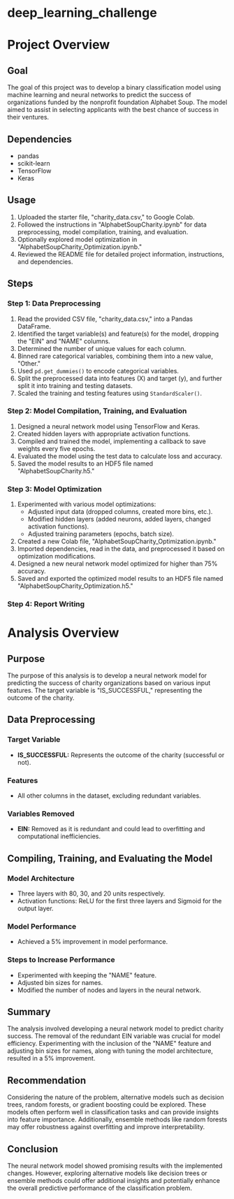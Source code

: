 # deep_learning_challenge

# Project Overview

## Goal
The goal of this project was to develop a binary classification model using machine learning and neural networks to predict the success of organizations funded by the nonprofit foundation Alphabet Soup. The model aimed to assist in selecting applicants with the best chance of success in their ventures.

## Dependencies
- pandas
- scikit-learn
- TensorFlow
- Keras

## Usage
1. Uploaded the starter file, "charity_data.csv," to Google Colab.
2. Followed the instructions in "AlphabetSoupCharity.ipynb" for data preprocessing, model compilation, training, and evaluation.
3. Optionally explored model optimization in "AlphabetSoupCharity_Optimization.ipynb."
4. Reviewed the README file for detailed project information, instructions, and dependencies.

## Steps

### Step 1: Data Preprocessing
1. Read the provided CSV file, "charity_data.csv," into a Pandas DataFrame.
2. Identified the target variable(s) and feature(s) for the model, dropping the "EIN" and "NAME" columns.
3. Determined the number of unique values for each column.
4. Binned rare categorical variables, combining them into a new value, "Other."
5. Used `pd.get_dummies()` to encode categorical variables.
6. Split the preprocessed data into features (X) and target (y), and further split it into training and testing datasets.
7. Scaled the training and testing features using `StandardScaler()`.

### Step 2: Model Compilation, Training, and Evaluation
1. Designed a neural network model using TensorFlow and Keras.
2. Created hidden layers with appropriate activation functions.
3. Compiled and trained the model, implementing a callback to save weights every five epochs.
4. Evaluated the model using the test data to calculate loss and accuracy.
5. Saved the model results to an HDF5 file named "AlphabetSoupCharity.h5."

### Step 3: Model Optimization
1. Experimented with various model optimizations:
   - Adjusted input data (dropped columns, created more bins, etc.).
   - Modified hidden layers (added neurons, added layers, changed activation functions).
   - Adjusted training parameters (epochs, batch size).
2. Created a new Colab file, "AlphabetSoupCharity_Optimization.ipynb."
3. Imported dependencies, read in the data, and preprocessed it based on optimization modifications.
4. Designed a new neural network model optimized for higher than 75% accuracy.
5. Saved and exported the optimized model results to an HDF5 file named "AlphabetSoupCharity_Optimization.h5."

### Step 4: Report Writing

# Analysis Overview

## Purpose
The purpose of this analysis is to develop a neural network model for predicting the success of charity organizations based on various input features. The target variable is "IS_SUCCESSFUL," representing the outcome of the charity.

## Data Preprocessing

### Target Variable
- **IS_SUCCESSFUL:** Represents the outcome of the charity (successful or not).

### Features
- All other columns in the dataset, excluding redundant variables.

### Variables Removed
- **EIN:** Removed as it is redundant and could lead to overfitting and computational inefficiencies.

## Compiling, Training, and Evaluating the Model

### Model Architecture
- Three layers with 80, 30, and 20 units respectively.
- Activation functions: ReLU for the first three layers and Sigmoid for the output layer.

### Model Performance
- Achieved a 5% improvement in model performance.

### Steps to Increase Performance
- Experimented with keeping the "NAME" feature.
- Adjusted bin sizes for names.
- Modified the number of nodes and layers in the neural network.

## Summary

The analysis involved developing a neural network model to predict charity success. The removal of the redundant EIN variable was crucial for model efficiency. Experimenting with the inclusion of the "NAME" feature and adjusting bin sizes for names, along with tuning the model architecture, resulted in a 5% improvement.

## Recommendation

Considering the nature of the problem, alternative models such as decision trees, random forests, or gradient boosting could be explored. These models often perform well in classification tasks and can provide insights into feature importance. Additionally, ensemble methods like random forests may offer robustness against overfitting and improve interpretability.

## Conclusion

The neural network model showed promising results with the implemented changes. However, exploring alternative models like decision trees or ensemble methods could offer additional insights and potentially enhance the overall predictive performance of the classification problem.


